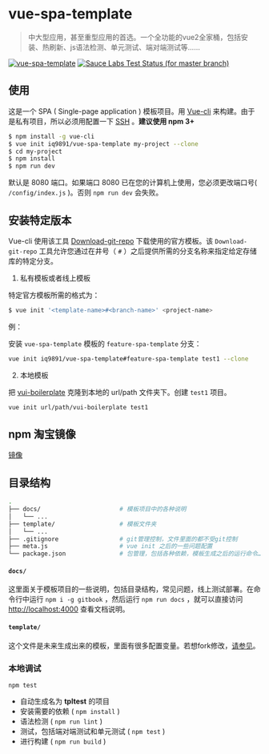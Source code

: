 # vue-spa-template
> 中大型应用，甚至重型应用的首选。一个全功能的vue2全家桶，包括安装、热刷新、js语法检测、单元测试、端对端测试等……

[![vue-spa-template](https://img.shields.io/npm/v/vue-spa-template.svg)](https://www.npmjs.org/package/vue-spa-template) [![Sauce Labs Test Status (for master branch)](https://badges.herokuapp.com/browsers?googlechrome=7&firefox=7&microsoftedge=10&iexplore=9&safari=10.10)](https://saucelabs.com/u/_wmhilton)

## 使用

这是一个 SPA ( Single-page application ) 模板项目。用 [Vue-cli](https://github.com/vuejs/vue-cli) 来构建。由于是私有项目，所以必须用配置一下 [SSH](http://blog.csdn.net/so_geili/article/details/62041664) 。**建议使用 npm 3+**

``` bash
$ npm install -g vue-cli
$ vue init iq9891/vue-spa-template my-project --clone
$ cd my-project
$ npm install
$ npm run dev
```

默认是 8080 端口。如果端口 8080 已在您的计算机上使用，您必须更改端口号( `/config/index.js` )。否则 `npm run dev` 会失败。

## 安装特定版本

Vue-cli 使用该工具 [Download-git-repo](https://github.com/flipxfx/download-git-repo) 下载使用的官方模板。该 `Download-git-repo` 工具允许您通过在井号（ `#` ）之后提供所需的分支名称来指定给定存储库的特定分支。

1. 私有模板或者线上模板

特定官方模板所需的格式为：
``` bash
$ vue init '<template-name>#<branch-name>' <project-name>
```
例：

安装 `vue-spa-template` 模板的 `feature-spa-template` 分支：
``` bash
vue init iq9891/vue-spa-template#feature-spa-template test1 --clone
```

2. 本地模板

把 [vui-boilerplate](https://github.com/iq9891/vue-spa-template) 克隆到本地的 url/path 文件夹下。创建 `test1` 项目。

``` bash
vue init url/path/vui-boilerplate test1
```

## npm 淘宝镜像

[镜像](https://gist.github.com/iq9891/96441b1b01ddd4710e06cc5e52b9c10a)

## 目录结构

``` bash
.
├── docs/                      # 模板项目中的各种说明
│   └── ...
├── template/                  # 模板文件夹
│   └── ...
├── .gitignore                 # git管理控制，文件里面的都不受git控制
├── meta.js                    # vue init 之后的一些问题配置
└── package.json               # 包管理，包括各种依赖，模板生成之后的运行命令……
```

#### `docs/`

这里面关于模板项目的一些说明，包括目录结构，常见问题，线上测试部署。在命令行中运行 `npm i -g gitbook` ，然后运行 `npm run docs` ，就可以直接访问 <http://localhost:4000> 查看文档说明。

#### `template/`

这个文件是未来生成出来的模板，里面有很多配置变量。若想fork修改，[请参见](https://github.com/vuejs/vue-cli)。


### 本地调试

`npm test`

- 自动生成名为 **tpltest** 的项目
- 安装需要的依赖 ( `npm install` )
- 语法检测 ( `npm run lint` )
- 测试，包括端对端测试和单元测试 ( `npm test` )
- 进行构建 ( `npm run build` )
